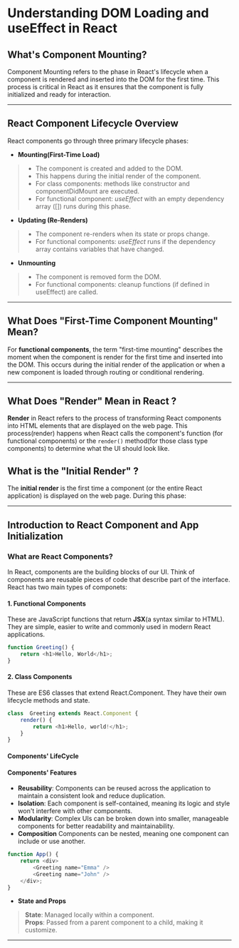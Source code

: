# Understanding DOM Loading and useEffect in React 

## What's Component Mounting? 
Component Mounting refers to the phase in React's lifecycle when a component is rendered and inserted into the DOM for the first time. 
This process is critical in React as it ensures that the component is fully initialized and ready for interaction. 

--- 

## React Component Lifecycle Overview 
React components go through three primary lifecycle phases: 

- **Mounting(First-Time Load)**
> * The component is created and added to the DOM.
> * This happens during the initial render of the component. 
> * For class components: methods like constructor and componentDidMount are executed. 
> * For functional component: *useEffect* with an empty dependency array ([]) runs during this phase. 

- **Updating (Re-Renders)**
> * The component re-renders when its state or props change. 
> * For functional components: *useEffect* runs if the dependency array contains variables that have changed. 
- **Unmounting**
> * The component is removed form the DOM.
> * For functional components: cleanup functions (if defined in useEffect) are called. 

---

## What Does "First-Time Component Mounting" Mean? 
For **functional components**, the term "first-time mounting" describes the moment when the component is render for the first time and inserted into the DOM. 
This occurs during the initial render of the application or when a new component is loaded through routing or conditional rendering. 


--- 
## What Does "Render" Mean in React ? 

**Render** in React refers to the process of transforming React components into HTML elements that are displayed on the web page.
This process(render) happens when React calls the component's function (for functional components) or the `render()` method(for those class type components) to determine what the UI should look like. 

## What is the "Initial Render" ? 
The **initial render** is the first time a component (or the entire React application) is displayed on the web page. 
During this phase: 


--- 
## Introduction to React Component and App Initialization 

### What are React Components? 
In React, components are the building blocks of our UI. Think of components are reusable pieces of code that describe part of the interface.
React has two main types of componets: 

#### 1. Functional Components
These are JavaScript functions that return **JSX**(a syntax similar to HTML). They are simple, easier to write and commonly used in modern React applications. 

```javascript
function Greeting() {
    return <h1>Hello, World</h1>; 
}
```

#### 2. Class Components 
These are ES6 classes that extend React.Component. They have their own lifecycle methods and state. 
```javascript
class  Greeting extends React.Component {
    render() {
        return <h1>Hello, world!</h1>; 
    }
}
```
#### Components' LifeCycle 


#### Components' Features 
- **Reusability**: Components can be reused across the application to maintain a consistent look and reduce duplication.
- **Isolation**: Each component is self-contained, meaning its logic and style won't interfere with other components. 
- **Modularity**: Complex UIs can be broken down into smaller, manageable components for better readability and maintainability. 
- **Composition** Components can be nested, meaning one component can include or use another. 
```javascript
function App() {
    return <div>
        <Greeting name="Emma" />
        <Greeting name="John" />
    </div>; 
}
```
- **State and Props** 
> **State**: Managed locally within a component.
> <br/>
> **Props**: Passed from a parent component to a child, making it customize.  


--- 
 
